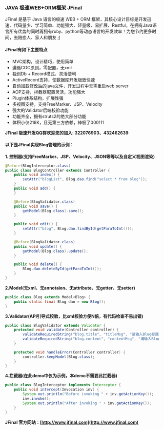 ### JAVA 极速WEB+ORM框架 JFinal


JFinal 是基于 Java 语言的极速 WEB + ORM 框架，其核心设计目标是开发迅速、代码量少、学习简单、功能强大、轻量级、易扩展、Restful。在拥有Java语言所有优势的同时再拥有ruby、python等动态语言的开发效率！为您节约更多时间，去陪恋人、家人和朋友 ;)

#### JFinal有如下主要特点
- MVC架构，设计精巧，使用简单
- 遵循COC原则，零配置，无xml
- 独创Db + Record模式，灵活便利
- ActiveRecord支持，使数据库开发极致快速
- 自动加载修改后的java文件，开发过程中无需重启web server
- AOP支持，拦截器配置灵活，功能强大
- Plugin体系结构，扩展性强
- 多视图支持，支持FreeMarker、JSP、Velocity
- 强大的Validator后端校验功能
- 功能齐全，拥有struts2的绝大部分功能
- 体积小仅218K，且无第三方依赖，棒极了000111

**JFinal 极速开发QQ群欢迎您的加入: 322076903、432462639**

#### 以下是JFinal实现Blog管理的示例：

**1. 控制器(支持FreeMarker、JSP、Velocity、JSON等等以及自定义视图渲染)**

```java
@Before(BlogInterceptor.class)
public class BlogController extends Controller {
    public void index() {
        setAttr("blogList", Blog.dao.find("select * from blog"));
    }
    public void add() {
    }

    @Before(BlogValidator.class)
    public void save() {
        getModel(Blog.class).save();
    }

    public void edit() {
        setAttr("blog", Blog.dao.findById(getParaToInt()));
    }

    @Before(BlogValidator.class)
    public void update() {
        getModel(Blog.class).update();
    }

    public void delete() {
        Blog.dao.deleteById(getParaToInt());
    }
}
```

**2.Model(无xml、无annotaion、无attribute、无getter、无setter)**

```java
public class Blog extends Model<Blog> {
    public static final Blog dao = new Blog();
}
```

**3.Validator(API引导式校验，比xml校验方便N倍，有代码检查不易出错)**

```java
public class BlogValidator extends Validator {
    protected void validate(Controller controller) {
        validateRequiredString("blog.title", "titleMsg", "请输入Blog标题!");
        validateRequiredString("blog.content", "contentMsg", "请输入Blog内容!");
    }

    protected void handleError(Controller controller) {
        controller.keepModel(Blog.class);
    }
}
```

**4.拦截器(在此demo中仅为示例，本demo不需要此拦截器)**

```java
public class BlogInterceptor implements Interceptor {
    public void intercept(Invocation inv) {
        System.out.println("Before invoking " + inv.getActionKey());
        inv.invoke();
        System.out.println("After invoking " + inv.getActionKey());
    }
}
```

**JFinal 官方网站：[http://www.jfinal.com](http://www.jfinal.com)**

